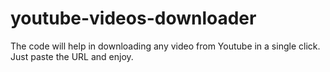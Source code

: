 # youtube-videos-downloader
The code will help in downloading any video from Youtube in a single click.
Just paste the URL and enjoy.
